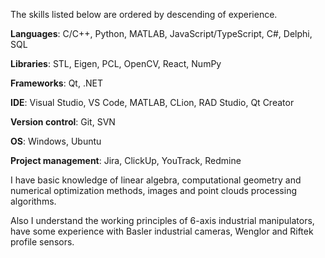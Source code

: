 The skills listed below are ordered by descending of experience.

**Languages**: C/C++, Python, MATLAB, JavaScript/TypeScript, C#, Delphi, SQL

**Libraries**: STL, Eigen, PCL, OpenCV, React, NumPy

**Frameworks**: Qt, .NET

**IDE**: Visual Studio, VS Code, MATLAB, CLion, RAD Studio, Qt Creator

**Version control**: Git, SVN

**OS**: Windows, Ubuntu

**Project management**: Jira, ClickUp, YouTrack, Redmine

I have basic knowledge of linear algebra, computational geometry and numerical optimization methods, images and point clouds processing algorithms.

Also I understand the working principles of 6-axis industrial manipulators, have some experience with Basler industrial cameras, Wenglor and Riftek profile sensors.
